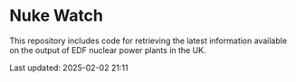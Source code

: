 # Nuke Watch

This repository includes code for retrieving the latest information available on the output of EDF nuclear power plants in the UK.

Last updated: 2025-02-02 21:11